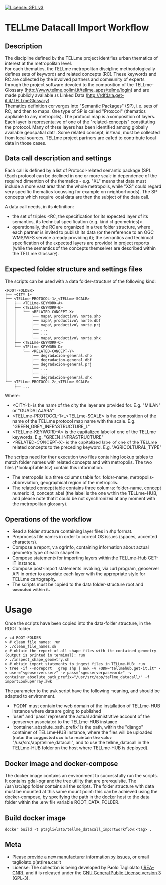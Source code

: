 <!---[![DOI](https://zenodo.org/badge/187632170.svg)](https://zenodo.org/badge/latestdoi/187632170)--->

[![License: GPL v3](https://img.shields.io/badge/License-GPL%20v3-blue.svg)](http://www.gnu.org/licenses/gpl-3.0)

TELLme Datacall Import Workflow
===============================

## Description 
The discipline defined by the TELLme project identifies urban thematics of interest at the metropolitan level.     
For each thematics, the TELLme metropolitan discipline methodologically defines sets of keywords and related concepts (RC). These keywords and RC are collected by the involved partners and community of experts through the project software devoted to the composition of the TELLme-Glossary (http://www.tellme.polimi.it/tellme_apps/tellme/login) and are made publicly available as Linked Data (http://rdfdata.get-it.it/TELLmeGlossary).  
Thematics definition converges into "Semantic Packages" (SP), i.e. sets of RC, and then to maps. One type of SP is called "Protocol" (thematics appliable to any metropolis). The protocol map is a composition of layers. Each layer is representative of one of the "related-concepts" constituting the protocol. Many of these layers has been identified among globally available geospatial data. Some related concept, instead, must be collected from local sources. TELLme project partners are called to contribute local data in those cases.

## Data call description and settings
Each call is defined by a list of Protocol-related semantic package (SP). (Each protocol can be declined in one or more scale in dependence of the required dimention of the thematics - e.g. "XL" means that data must include a more vast area than the whole metropolis, while "XS" could regard very specific thematics focussing for example on neighborhoods). 
The SP concepts which require local data are then the subject of the data call. 

A data call needs, in its definition:
- the set of triples \<RC, the specification for its expected layer of its semantics, its technical specification (e.g. kind of geometries)\>.
- operationally, the RC are organized in a tree folder structure, where each partner is invited to publish its data (or the reference to an OGC WMS/WFS service already providing it); the semantics and techincal specification of the expected layers are provided in project reports (while the semantics of the concepts themselves are described within the TELLme Glossary).
       
## Expected folder structure and settings files
The scripts can be used with a data folder-structure of the following kind:

    <ROOT-FOLDER>
    ├──	<CITY-1>
	├── <TELLme-PROTOCOL-1>_<TELLme-SCALE>
	│   ├── <TELLme-KEYWORD-A>
	│   ├── <TELLme-KEYWORD-B>
	│   │   └── <RELATED-CONCEPT-X>
	│   │       ├── mapa\ productivo\ norte.shp
	│   │       ├── mapa\ productivo\ norte.dbf
	│   │       ├── mapa\ productivo\ norte.prj
	│   │       ├── ...
	│   │       ├── ...
	│   │       └── mapa\ productivo\ norte.shx
	│   ├── <TELLme-KEYWORD-C>
	│   └── <TELLme-KEYWORD-D>
	│       └── <RELATED-CONCEPT-Y>
	│           ├── degradacion-general.shp
	│           ├── degradacion-general.dbf
	│           ├── degradacion-general.prj
	│           ├── ...
	│           ├── ...
	│           └── degradacion-general.shx
	└── <TELLme-PROTOCOL-2>_<TELLme-SCALE>
	    ├── ...
	    
Where:
- \<CITY-1\> is the name of the city the layer are provided for. E.g. "MILAN" or "GUADALAJARA"
- \<TELLme-PROTOCOL-1\>_\<TELLme-SCALE\> is the composition of the name of the TELLme protocol map name with the scale. E.g. "GREEN_GREY_INFRASTRUCTURE_L"
- \<TELLme-KEYWORD-A\> is the capitalized label of one of the TELLme keywords. E.g. "GREEN_INFRASTRUCTURE"
- \<RELATED-CONCEPT-X\> is the capitalized label of one of the TELLme related concepts to the preceding keyword. E.g. "AGRICOLTURAL_TYPE"

The scripts need for their execution two files containing lookup tables to match folder names with related concepts and with metropolis.
The two files (\*lookupTable.tsv) contain this information.
- The metropolis is a three columns table for: folder-name, metropolis-abbreviation, geographical region of the metropolis.
- The related concept table contains three columns: folder-name, concept numeric id, concept label (the label is the one within the TELLme-HUB, and please note that it could be not synchronized at any moment with the metropolitan glossary).

## Operations of the workflow
- Read a folder structure containing layer files in shp format.
- Preprocess file names in order to correct OS issues (spaces, accented characters).
- Compose a report, via ogrinfo, containing information about actual geometry type of each shapefile.
- Compose statements for importing layers within the TELLme-Hub GET-IT instance.
- Compose post-import statements invoking, via curl program, geoserver API in order to associate each layer with the appropriate style for TELLme cartography.
- The scripts must be copied to the data folder-structure root and executed within it.

# Usage
Once the scripts have been copied into the data-folder structure, in the ROOT folder

	> cd ROOT-FOLDER
	> # clean file names: run 
	> ./clean_file_names.sh
	> # obtain the report of all shape files with the contained geometry (output is printed in terminal): run
	> ./inspect_shape_geometry.sh
	> # obtain import statements to ingest files in TELLme-HUB: run 
	> tree -if --noreport | grep shp | awk -v FQDN="tellmehub.get-it.it" -v user="<geoserveruser>" -v pass="<geoserverpassword>" -v container_absolute_path_prefix="/usr/src/app/tellme_datacall/" -f importLookupArray.awk
	
The parameter to the awk script have the following meaning, and should be adapted to environment.
- 'FQDN' must contain the web domain of the installation of TELLme-HUB instance where data are going to published
- 'user' and 'pass' represent the actual administrative account of the geoserver associated to the TELLme-HUB instance
- 'container_absolute_path_prefix' is the path, within the "django" container of TELLme-HUB instance, where the files will be uploaded (note: the suggested use is to maintain the value "/usr/src/app/tellme\_datacall", and to use the tellme\_datacall in the TELLme-HUB folder on the host where TELLme-HUB is deployed).
	
## Docker image and docker-compose
The docker image contains an environment to successfully run the scripts. It contains gdal-ogr and the tree utility that are prerequisite.
The /usr/src/app folder contains all the scripts. The folder structure with data must be mounted at this same mount point:
this can be achieved using the docker-compose, by specifying the path in the docker host to the data folder within the .env file variable ROOT_DATA_FOLDER.  

## Build docker image
    docker build -t ptagliolato/tellme_datacall_importworkflow:<tag> .
    
## Meta

* Please [provide a new manufacturer information by issues](https://github.com/ptagliolato/tellme_datacall_importworkflow/issues), or email tagliolato.p(at)irea.cnr.it
* License: The collection is being developed by Paolo Tagliolato ([IREA-CNR](http://www.irea.cnr.it)), and it is released under the [GNU General Public License version 3](https://www.gnu.org/licenses/gpl-3.0.html) (GPL‑3).
<!---* Get citation information for RDF-FOAF Manufacturers list

``` bibtex
@misc{alessandro_oggioni_2019_3247546,
  author       = {Alessandro Oggioni},
  title        = {{oggioniale/RDF-FOAF-Manufacturer-list: First 
                   release of RDF-FOAF Manufacturers list}},
  month        = jun,
  year         = 2019,
  doi          = {10.5281/zenodo.3247546},
  url          = {https://doi.org/10.5281/zenodo.3247546}
}
```
--->
